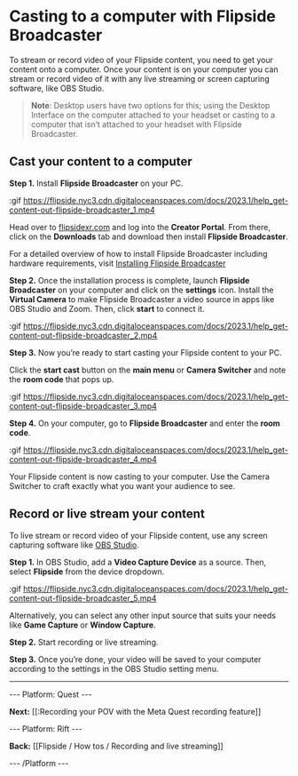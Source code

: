 # Casting to a computer with Flipside Broadcaster

To stream or record video of your Flipside content, you need to get your content onto a computer.  Once your content is on your computer you can stream or record video of it with any live streaming or screen capturing software, like OBS Studio.

>**Note**: Desktop users have two options for this; using the Desktop Interface on the computer attached to your headset or casting to a computer that isn’t attached to your headset with Flipside Broadcaster.  

## Cast your content to a computer

**Step 1.** Install **Flipside Broadcaster** on your PC. 

:gif https://flipside.nyc3.cdn.digitaloceanspaces.com/docs/2023.1/help_get-content-out-flipside-broadcaster_1.mp4

Head over to [flipsidexr.com](www.flipsidexr.com) and log into the **Creator Portal**. From there, click on the **Downloads** tab and download then install **Flipside Broadcaster**.  

For a detailed overview of how to install Flipside Broadcaster including hardware requirements, visit [Installing Flipside Broadcaster](https://www.flipsidexr.com/docs/1.0/flipside/getting-started/installing-flipside-broadcaster)

**Step 2.** Once the installation process is complete, launch **Flipside Broadcaster** on your computer and click on the **settings** icon.  Install the **Virtual Camera** to make Flipside Broadcaster a video source in apps like OBS Studio and Zoom. Then, click **start** to connect it.

:gif https://flipside.nyc3.cdn.digitaloceanspaces.com/docs/2023.1/help_get-content-out-flipside-broadcaster_2.mp4

**Step 3.** Now you’re ready to start casting your Flipside content to your PC. 

Click the **start cast** button on the **main menu** or **Camera Switcher** and note the **room code** that pops up.

:gif https://flipside.nyc3.cdn.digitaloceanspaces.com/docs/2023.1/help_get-content-out-flipside-broadcaster_3.mp4

**Step 4.** On your computer, go to **Flipside Broadcaster** and enter the **room code**. 

:gif https://flipside.nyc3.cdn.digitaloceanspaces.com/docs/2023.1/help_get-content-out-flipside-broadcaster_4.mp4

Your Flipside content is now casting to your computer. Use the Camera Switcher to craft exactly what you want your audience to see.

## Record or live stream your content

To live stream or  record video of your Flipside content, use any screen capturing software like  [OBS Studio](https://obsproject.com/).

**Step 1.**  In OBS Studio, add a **Video Capture Device** as a source. Then, select **Flipside** from the device dropdown.

:gif https://flipside.nyc3.cdn.digitaloceanspaces.com/docs/2023.1/help_get-content-out-flipside-broadcaster_5.mp4

Alternatively, you can select any other input source that suits your needs like **Game Capture** or **Window Capture**.

**Step 2.** Start recording or live streaming.

**Step 3.** Once you’re done, your video will be saved to your computer according to the settings in the OBS Studio setting menu.

___

--- Platform: Quest ---

**Next:** [[:Recording your POV with the Meta Quest recording feature]]


--- Platform: Rift ---

**Back:** [[Flipside / How tos / Recording and live streaming]]

--- /Platform ---

